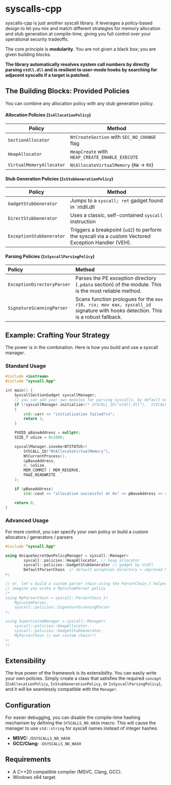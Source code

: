 # syscalls-cpp

syscalls-cpp is just another syscall library. It leverages a policy-based design to let you mix and match different strategies for memory allocation and stub generation at compile-time, giving you full control over your operational security tradeoffs.

The core principle is **modularity**. You are not given a black box; you are given building blocks.

**The library automatically resolves system call numbers by directly parsing `ntdll.dll` and is resilient to user-mode hooks by searching for adjacent syscalls if a target is patched.**

## The Building Blocks: Provided Policies

You can combine any allocation policy with any stub generation policy.

#### Allocation Policies (`IsAllocationPolicy`)

| Policy             | Method                                                |
| ------------------ | ----------------------------------------------------- | 
| `SectionAllocator` | `NtCreateSection` with `SEC_NO_CHANGE` flag           | 
| `HeapAllocator`    | `HeapCreate` with `HEAP_CREATE_ENABLE_EXECUTE`        |
| `VirtualMemoryAllocator`    | `NtAllocateVirtualMemory` (`RW` -> `RX`)       |

#### Stub Generation Policies (`IsStubGenerationPolicy`)

| Policy                | Method                                              |
| --------------------- | ----------------------------------------------------|
| `GadgetStubGenerator` | Jumps to a `syscall; ret` gadget found in `ntdll.dll|
| `DirectStubGenerator` | Uses a classic, self-contained `syscall` instruction|
| `ExceptionStubGenerator` | Triggers a breakpoint (`ud2`) to perform the syscall via a custom Vectored Exception Handler (VEH). |


#### Parsing Policies (`IsSyscallParsingPolicy`)
| Policy | Method |
| :--- | :--- |
| `ExceptionDirectoryParser` | Parses the PE exception directory (`.pdata` section) of the module. This is the most reliable method. |
| `SignatureScanningParser` | Scans function prologues for the `mov r10, rcx; mov eax, syscall_id` signature with hooks detection. This is a robust fallback. |


## Example: Crafting Your Strategy

The power is in the combination. Here is how you build and use a syscall manager.

### Standard Usage
```cpp
#include <iostream>
#include "syscall.hpp"

int main() {
    SyscallSectionGadget syscallManager;
    // you can add your own modules for parsing syscalls, by default only ntdll is parsed
    if (!syscallManager.initialize(/* SYSCALL_ID("ntdll.dll"),  SYSCALL_ID("win32u.dll")*/))
    {
        std::cerr << "initialization failed!\n";
        return 1;
    }

    PVOID pBaseAddress = nullptr;
    SIZE_T uSize = 0x1000;

    syscallManager.invoke<NTSTATUS>(
        SYSCALL_ID("NtAllocateVirtualMemory"),
        NtCurrentProcess(),
        &pBaseAddress,
        0, &uSize,
        MEM_COMMIT | MEM_RESERVE,
        PAGE_READWRITE
    );

    if (pBaseAddress)
        std::cout << "allocation successful at 0x" << pBaseAddress << std::endl;

    return 0;
}
```

### Advanced Usage

For more control, you can specify your own policy or build a custom allocators / generators / parsers

```cpp
#include "syscall.hpp"

using UniqueSecretOwnPolicyManager = syscall::Manager<
        syscall::policies::HeapAllocator, // heap allocator
        syscall::policies::GadgetStubGenerator // gadget by ntdll
        DefaultParserChain  // default exception directory + improved halo gates as a fallback is used
>;

// or, let's build a custom parser chain using the ParserChain_t helper
// imagine you wrote a MyCustomParser policy
/*
using MyParserChain = syscall::ParserChain_t<
    MyCustomParser,
    syscall::policies::SignatureScanningParser
>;

using SuperCustomManager = syscall::Manager<
    syscall::policies::HeapAllocator,
    syscall::policies::GadgetStubGenerator,
    MyParserChain // own custom chain!!!
>;
*/
```

## Extensibility

The true power of the framework is its extensibility. You can easily write your own policies. Simply create a class that satisfies the required `concept` (`IsAllocationPolicy`, `IsStubGenerationPolicy`, or `IsSyscallParsingPolicy`), and it will be seamlessly compatible with the `Manager`.

## Configuration

For easier debugging, you can disable the compile-time hashing mechanism by defining the `SYSCALLS_NO_HASH` macro. This will cause the manager to use `std::string` for syscall names instead of integer hashes.

-   **MSVC:** `/DSYSCALLS_NO_HASH`
-   **GCC/Clang:** `-DSYSCALLS_NO_HASH`

## Requirements

-   A C++20 compatible compiler (MSVC, Clang, GCC).
-   Windows x64 target.